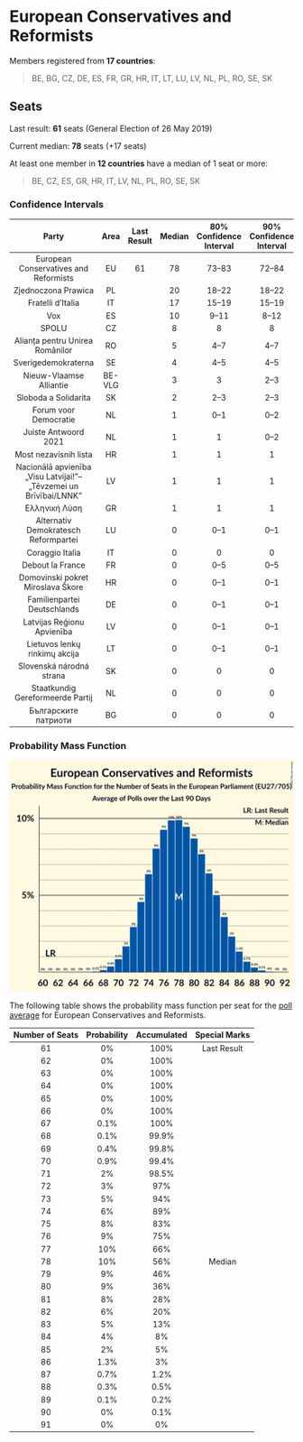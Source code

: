 # European Conservatives and Reformists

Members registered from **17 countries**:

> BE, BG, CZ, DE, ES, FR, GR, HR, IT, LT, LU, LV, NL, PL, RO, SE, SK

## Seats

Last result: **61** seats (General Election of 26 May 2019)

Current median: **78** seats (+17 seats)

At least one member in **12 countries** have a median of 1 seat or more:

> BE, CZ, ES, GR, HR, IT, LV, NL, PL, RO, SE, SK

### Confidence Intervals

| Party | Area | Last Result | Median | 80% Confidence Interval | 90% Confidence Interval | 95% Confidence Interval | 99% Confidence Interval |
|:-----:|:----:|:-----------:|:------:|:-----------------------:|:-----------------------:|:-----------------------:|:-----------------------:|
| European Conservatives and Reformists | EU | 61 | 78 | 73–83 | 72–84 | 71–86 | 69–87 |
| Zjednoczona Prawica | PL | | 20 | 18–22 | 18–22 | 17–22 | 17–23 |
| Fratelli d’Italia | IT | | 17 | 15–19 | 15–19 | 14–20 | 13–20 |
| Vox | ES | | 10 | 9–11 | 8–12 | 8–12 | 7–13 |
| SPOLU | CZ | | 8 | 8 | 8 | 8 | 8 |
| Alianța pentru Unirea Românilor | RO | | 5 | 4–7 | 4–7 | 4–8 | 4–8 |
| Sverigedemokraterna | SE | | 4 | 4–5 | 4–5 | 4–5 | 4–5 |
| Nieuw-Vlaamse Alliantie | BE-VLG | | 3 | 3 | 2–3 | 2–3 | 2–4 |
| Sloboda a Solidarita | SK | | 2 | 2–3 | 2–3 | 2–3 | 1–3 |
| Forum voor Democratie | NL | | 1 | 0–1 | 0–2 | 0–2 | 0–2 |
| Juiste Antwoord 2021 | NL | | 1 | 1 | 0–2 | 0–2 | 0–2 |
| Most nezavisnih lista | HR | | 1 | 1 | 1 | 1 | 1–2 |
| Nacionālā apvienība „Visu Latvijai!”–„Tēvzemei un Brīvībai/LNNK” | LV | | 1 | 1 | 1 | 1 | 1 |
| Ελληνική Λύση | GR | | 1 | 1 | 1 | 1 | 0–2 |
| Alternativ Demokratesch Reformpartei | LU | | 0 | 0–1 | 0–1 | 0–1 | 0–1 |
| Coraggio Italia | IT | | 0 | 0 | 0 | 0 | 0 |
| Debout la France | FR | | 0 | 0–5 | 0–5 | 0–5 | 0–6 |
| Domovinski pokret Miroslava Škore | HR | | 0 | 0–1 | 0–1 | 0–1 | 0–1 |
| Familienpartei Deutschlands | DE | | 0 | 0–1 | 0–1 | 0–1 | 0–1 |
| Latvijas Reģionu Apvienība | LV | | 0 | 0–1 | 0–1 | 0–1 | 0–1 |
| Lietuvos lenkų rinkimų akcija | LT | | 0 | 0–1 | 0–1 | 0–1 | 0–1 |
| Slovenská národná strana | SK | | 0 | 0 | 0 | 0 | 0–1 |
| Staatkundig Gereformeerde Partij | NL | | 0 | 0 | 0 | 0–1 | 0–1 |
| Българските патриоти | BG | | 0 | 0 | 0 | 0 | 0 |

### Probability Mass Function

![Graph with seats probability mass function not yet produced](average-2021-11-30-seats-pmf-europeanconservativesandreformists.png "Seats Probability Mass Function")

The following table shows the probability mass function per seat for the [poll average](average-2021-11-30.html) for European Conservatives and Reformists.

| Number of Seats | Probability | Accumulated | Special Marks |
|:---------------:|:-----------:|:-----------:|:-------------:|
| 61 | 0% | 100% | Last Result |
| 62 | 0% | 100% |  |
| 63 | 0% | 100% |  |
| 64 | 0% | 100% |  |
| 65 | 0% | 100% |  |
| 66 | 0% | 100% |  |
| 67 | 0.1% | 100% |  |
| 68 | 0.1% | 99.9% |  |
| 69 | 0.4% | 99.8% |  |
| 70 | 0.9% | 99.4% |  |
| 71 | 2% | 98.5% |  |
| 72 | 3% | 97% |  |
| 73 | 5% | 94% |  |
| 74 | 6% | 89% |  |
| 75 | 8% | 83% |  |
| 76 | 9% | 75% |  |
| 77 | 10% | 66% |  |
| 78 | 10% | 56% | Median |
| 79 | 9% | 46% |  |
| 80 | 9% | 36% |  |
| 81 | 8% | 28% |  |
| 82 | 6% | 20% |  |
| 83 | 5% | 13% |  |
| 84 | 4% | 8% |  |
| 85 | 2% | 5% |  |
| 86 | 1.3% | 3% |  |
| 87 | 0.7% | 1.2% |  |
| 88 | 0.3% | 0.5% |  |
| 89 | 0.1% | 0.2% |  |
| 90 | 0% | 0.1% |  |
| 91 | 0% | 0% |  |


